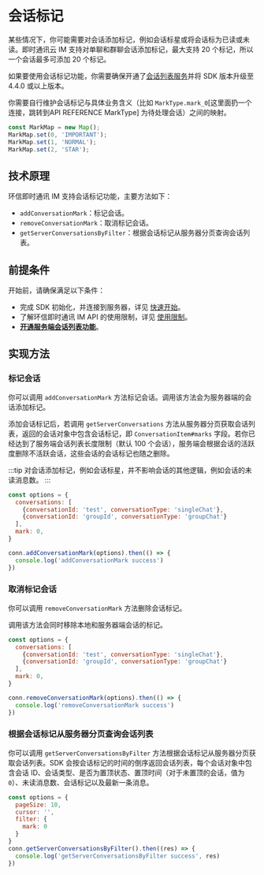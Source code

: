 # 会话标记

<Toc />

某些情况下，你可能需要对会话添加标记，例如会话标星或将会话标为已读或未读。即时通讯云 IM 支持对单聊和群聊会话添加标记，最大支持 20 个标记，所以一个会话最多可添加 20 个标记。

如果要使用会话标记功能，你需要确保开通了[会话列表服务](conversation_list.html#从服务器分页获取会话列表)并将 SDK 版本升级至 4.4.0 或以上版本。  

你需要自行维护会话标记与具体业务含义（比如 `MarkType.mark_0`[这里面扔一个连接，跳转到API REFERENCE MarkType] 为待处理会话）之间的映射。

```javascript
const MarkMap = new Map();
MarkMap.set(0, 'IMPORTANT');
MarkMap.set(1, 'NORMAL');
MarkMap.set(2, 'STAR');
```

## 技术原理

环信即时通讯 IM 支持会话标记功能，主要方法如下：

- `addConversationMark`：标记会话。
- `removeConversationMark`：取消标记会话。
- `getServerConversationsByFilter`：根据会话标记从服务器分页查询会话列表。

## 前提条件

开始前，请确保满足以下条件：

- 完成 SDK 初始化，并连接到服务器，详见 [快速开始](quickstart.html)。
- 了解环信即时通讯 IM API 的使用限制，详见 [使用限制](/product/limitation.html)。
- **[开通服务端会话列表功能](conversation_list#从服务器分页获取会话列表)**。

## 实现方法

### 标记会话

你可以调用 `addConversationMark` 方法标记会话。调用该方法会为服务器端的会话添加标记。

添加会话标记后，若调用 `getServerConversations` 方法从服务器分页获取会话列表，返回的会话对象中包含会话标记，即 `ConversationItem#marks` 字段。若你已经达到了服务端会话列表长度限制（默认 100 个会话），服务端会根据会话的活跃度删除不活跃会话，这些会话的会话标记也随之删除。

:::tip
对会话添加标记，例如会话标星，并不影响会话的其他逻辑，例如会话的未读消息数。
:::


```javascript
const options = {
  conversations: [
    {conversationId: 'test', conversationType: 'singleChat'},
    {conversationId: 'groupId', conversationType: 'groupChat'}
  ],
  mark: 0,
}

conn.addConversationMark(options).then(() => {
  console.log('addConversationMark success')
})
```

### 取消标记会话

你可以调用 `removeConversationMark` 方法删除会话标记。

调用该方法会同时移除本地和服务器端会话的标记。

```javascript
const options = {
  conversations: [
    {conversationId: 'test', conversationType: 'singleChat'},
    {conversationId: 'groupId', conversationType: 'groupChat'}
  ],
  mark: 0,
}

conn.removeConversationMark(options).then(() => {
  console.log('removeConversationMark success')
})
```

### 根据会话标记从服务器分页查询会话列表

你可以调用 `getServerConversationsByFilter` 方法根据会话标记从服务器分页获取会话列表。SDK 会按会话标记的时间的倒序返回会话列表，每个会话对象中包含会话 ID、会话类型、是否为置顶状态、置顶时间（对于未置顶的会话，值为 `0`）、未读消息数、会话标记以及最新一条消息。

```javascript
const options = {
  pageSize: 10,
  cursor: '',
  filter: {
    mark: 0
  }
}
conn.getServerConversationsByFilter().then((res) => {
  console.log('getServerConversationsByFilter success', res)
})
```







